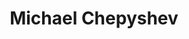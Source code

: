 ---
title: "Michael Chepyshev"
position: "Center"
height: "6'6\""
image: "https://placehold.co/80x80/png"
bio: "Rim protector with equal parts strength and mobility. Has capacity to serve as the anchor of a defense, especially a zone defense. Offensive package includes pick and roll, dunker spot actions and a reliable 3 point shot."
team: "17U"
videos:
  - "https://www.youtube.com/embed/dQw4w9WgXcQ"
--- 